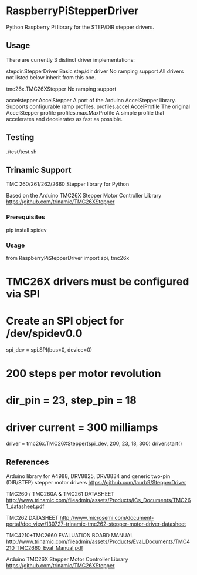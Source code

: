 # RaspberryPiStepperDriver

Python Raspberry Pi library for the STEP/DIR stepper drivers.

## Usage

There are currently 3 distinct driver implementations:

stepdir.StepperDriver
  Basic step/dir driver
  No ramping support
  All drivers not listed below inherit from this one.

tmc26x.TMC26XStepper
  No ramping support

accelstepper.AccelStepper
  A port of the Arduino AccelStepper library.
  Supports configurable ramp profiles.
    profiles.accel.AccelProfile
      The original AccelStepper profile
    profiles.max.MaxProfile
      A simple profile that accelerates and decelerates as fast as possible.

## Testing

  ./test/test.sh

## Trinamic Support

TMC 260/261/262/2660 Stepper library for Python

Based on the Arduino TMC26X Stepper Motor Controller Library
  https://github.com/trinamic/TMC26XStepper

### Prerequisites

  pip install spidev

### Usage

  from RaspberryPiStepperDriver import spi, tmc26x

  # TMC26X drivers must be configured via SPI
  # Create an SPI object for /dev/spidev0.0
  spi_dev = spi.SPI(bus=0, device=0)

  # 200 steps per motor revolution
  # dir_pin = 23, step_pin = 18
  # driver current = 300 milliamps
  driver = tmc26x.TMC26XStepper(spi_dev, 200, 23, 18, 300)
  driver.start()

## References

Arduino library for A4988, DRV8825, DRV8834 and generic two-pin (DIR/STEP) stepper motor drivers
  https://github.com/laurb9/StepperDriver

TMC260 / TMC260A & TMC261 DATASHEET
  http://www.trinamic.com/fileadmin/assets/Products/ICs_Documents/TMC261_datasheet.pdf

TMC262 DATASHEET
  http://www.microsemi.com/document-portal/doc_view/130727-trinamic-tmc262-stepper-motor-driver-datasheet

TMC4210+TMC2660 EVALUATION BOARD MANUAL
  http://www.trinamic.com/fileadmin/assets/Products/Eval_Documents/TMC4210_TMC2660_Eval_Manual.pdf

Arduino TMC26X Stepper Motor Controller Library
  https://github.com/trinamic/TMC26XStepper
